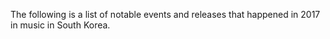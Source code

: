 The following is a list of notable events and releases that happened in 2017 in music in South Korea.
